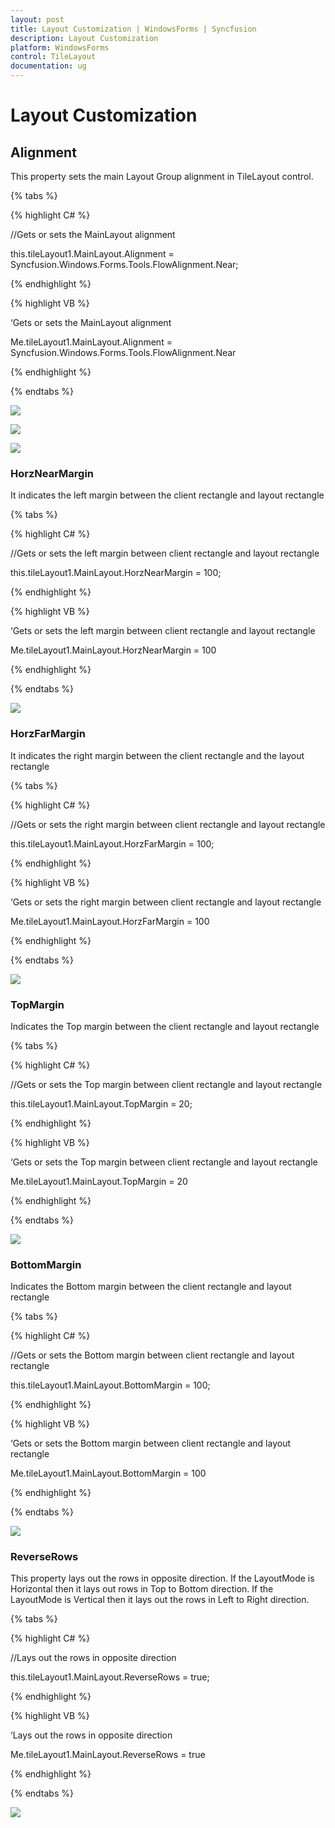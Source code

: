 ```yaml
---
layout: post
title: Layout Customization | WindowsForms | Syncfusion
description: Layout Customization
platform: WindowsForms
control: TileLayout 
documentation: ug
---
```



# Layout Customization

## Alignment

This property sets the main Layout Group alignment in TileLayout control.


{% tabs %}

{% highlight C# %}

//Gets or sets the MainLayout alignment

this.tileLayout1.MainLayout.Alignment = Syncfusion.Windows.Forms.Tools.FlowAlignment.Near;

{% endhighlight %}


{% highlight VB %}

‘Gets or sets the MainLayout alignment

Me.tileLayout1.MainLayout.Alignment = Syncfusion.Windows.Forms.Tools.FlowAlignment.Near
 
{% endhighlight %}

{% endtabs %}


![](Layout-Customization_images/NearAlignment.png)

![](Layout-Customization_images/FarAlignment.png)

![](Layout-Customization_images/CenterAlignment.png)

### HorzNearMargin

It indicates the left margin between the client rectangle and layout rectangle

{% tabs %}

{% highlight C# %}

//Gets or sets the left margin between client rectangle and layout rectangle

this.tileLayout1.MainLayout.HorzNearMargin = 100;

{% endhighlight %}


{% highlight VB %}

‘Gets or sets the left margin between client rectangle and layout rectangle

Me.tileLayout1.MainLayout.HorzNearMargin = 100
 
{% endhighlight %}

{% endtabs %}

![](Layout-Customization_images/HorNearMargin.png)

### HorzFarMargin

It indicates the right margin between the client rectangle and the layout rectangle

{% tabs %}

{% highlight C# %}

//Gets or sets the right margin between client rectangle and layout rectangle

this.tileLayout1.MainLayout.HorzFarMargin = 100;

{% endhighlight %}


{% highlight VB %}

‘Gets or sets the right margin between client rectangle and layout rectangle

Me.tileLayout1.MainLayout.HorzFarMargin = 100
 
{% endhighlight %}

{% endtabs %}

![](Layout-Customization_images/HorFarMargin.png)

### TopMargin

Indicates the Top margin between the client rectangle and layout rectangle

{% tabs %}

{% highlight C# %}

//Gets or sets the Top margin between client rectangle and layout rectangle 

this.tileLayout1.MainLayout.TopMargin = 20;

{% endhighlight %}


{% highlight VB %}

‘Gets or sets the Top margin between client rectangle and layout rectangle

Me.tileLayout1.MainLayout.TopMargin = 20
 
{% endhighlight %}

{% endtabs %}

![](Layout-Customization_images/TopMargin.png)

### BottomMargin

Indicates the Bottom margin between the client rectangle and layout rectangle

{% tabs %}

{% highlight C# %}

//Gets or sets the Bottom margin between client rectangle and layout rectangle

this.tileLayout1.MainLayout.BottomMargin = 100;


{% endhighlight %}


{% highlight VB %}

‘Gets or sets the Bottom margin between client rectangle and layout rectangle

Me.tileLayout1.MainLayout.BottomMargin = 100

 
{% endhighlight %}

{% endtabs %}

![](Layout-Customization_images/BottomMargin.png)

### ReverseRows

This property lays out the rows in opposite direction. If the LayoutMode is Horizontal then it lays out rows in Top to Bottom direction. If the LayoutMode is Vertical then it lays out the rows in Left to Right direction.

{% tabs %}

{% highlight C# %}

//Lays out the rows in opposite direction

this.tileLayout1.MainLayout.ReverseRows = true;

{% endhighlight %}


{% highlight VB %}

‘Lays out the rows in opposite direction
  
Me.tileLayout1.MainLayout.ReverseRows = true
 
{% endhighlight %}

{% endtabs %}

![](Layout-Customization_images/ReverseRows.png)

